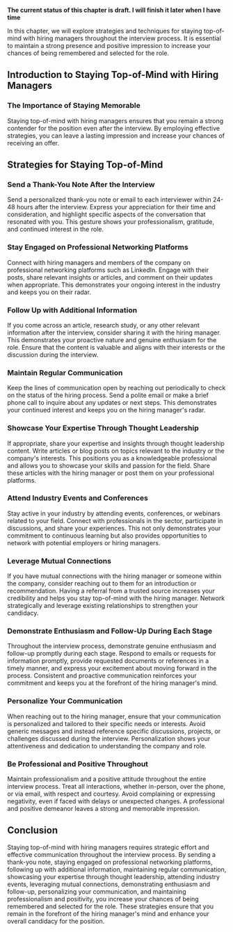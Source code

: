 **The current status of this chapter is draft. I will finish it later when I have time**

In this chapter, we will explore strategies and techniques for staying top-of-mind with hiring managers throughout the interview process. It is essential to maintain a strong presence and positive impression to increase your chances of being remembered and selected for the role.

Introduction to Staying Top-of-Mind with Hiring Managers
--------------------------------------------------------

### The Importance of Staying Memorable

Staying top-of-mind with hiring managers ensures that you remain a strong contender for the position even after the interview. By employing effective strategies, you can leave a lasting impression and increase your chances of receiving an offer.

Strategies for Staying Top-of-Mind
----------------------------------

### Send a Thank-You Note After the Interview

Send a personalized thank-you note or email to each interviewer within 24-48 hours after the interview. Express your appreciation for their time and consideration, and highlight specific aspects of the conversation that resonated with you. This gesture shows your professionalism, gratitude, and continued interest in the role.

### Stay Engaged on Professional Networking Platforms

Connect with hiring managers and members of the company on professional networking platforms such as LinkedIn. Engage with their posts, share relevant insights or articles, and comment on their updates when appropriate. This demonstrates your ongoing interest in the industry and keeps you on their radar.

### Follow Up with Additional Information

If you come across an article, research study, or any other relevant information after the interview, consider sharing it with the hiring manager. This demonstrates your proactive nature and genuine enthusiasm for the role. Ensure that the content is valuable and aligns with their interests or the discussion during the interview.

### Maintain Regular Communication

Keep the lines of communication open by reaching out periodically to check on the status of the hiring process. Send a polite email or make a brief phone call to inquire about any updates or next steps. This demonstrates your continued interest and keeps you on the hiring manager's radar.

### Showcase Your Expertise Through Thought Leadership

If appropriate, share your expertise and insights through thought leadership content. Write articles or blog posts on topics relevant to the industry or the company's interests. This positions you as a knowledgeable professional and allows you to showcase your skills and passion for the field. Share these articles with the hiring manager or post them on your professional platforms.

### Attend Industry Events and Conferences

Stay active in your industry by attending events, conferences, or webinars related to your field. Connect with professionals in the sector, participate in discussions, and share your experiences. This not only demonstrates your commitment to continuous learning but also provides opportunities to network with potential employers or hiring managers.

### Leverage Mutual Connections

If you have mutual connections with the hiring manager or someone within the company, consider reaching out to them for an introduction or recommendation. Having a referral from a trusted source increases your credibility and helps you stay top-of-mind with the hiring manager. Network strategically and leverage existing relationships to strengthen your candidacy.

### Demonstrate Enthusiasm and Follow-Up During Each Stage

Throughout the interview process, demonstrate genuine enthusiasm and follow-up promptly during each stage. Respond to emails or requests for information promptly, provide requested documents or references in a timely manner, and express your excitement about moving forward in the process. Consistent and proactive communication reinforces your commitment and keeps you at the forefront of the hiring manager's mind.

### Personalize Your Communication

When reaching out to the hiring manager, ensure that your communication is personalized and tailored to their specific needs or interests. Avoid generic messages and instead reference specific discussions, projects, or challenges discussed during the interview. Personalization shows your attentiveness and dedication to understanding the company and role.

### Be Professional and Positive Throughout

Maintain professionalism and a positive attitude throughout the entire interview process. Treat all interactions, whether in-person, over the phone, or via email, with respect and courtesy. Avoid complaining or expressing negativity, even if faced with delays or unexpected changes. A professional and positive demeanor leaves a strong and memorable impression.

Conclusion
----------

Staying top-of-mind with hiring managers requires strategic effort and effective communication throughout the interview process. By sending a thank-you note, staying engaged on professional networking platforms, following up with additional information, maintaining regular communication, showcasing your expertise through thought leadership, attending industry events, leveraging mutual connections, demonstrating enthusiasm and follow-up, personalizing your communication, and maintaining professionalism and positivity, you increase your chances of being remembered and selected for the role. These strategies ensure that you remain in the forefront of the hiring manager's mind and enhance your overall candidacy for the position.
